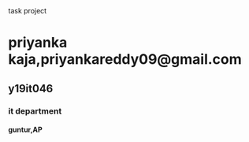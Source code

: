 <html>
<title>sample task </title>
<head></head>
<body>
  task project
  <h1>priyanka kaja,priyankareddy09@gmail.com</h1>
  <h2>y19it046</h2>
  <h3>it department</h3>
  <h4>guntur,AP</h4>
  </html>
  
